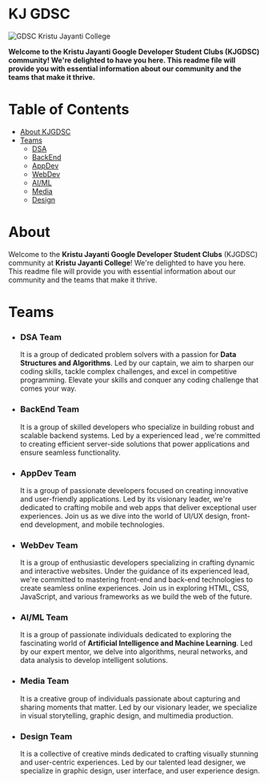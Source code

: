# KJ GDSC

![GDSC Kristu Jayanti College](https://github.com/KJC-GDSC/KGUB/assets/85097731/5592c432-e39a-4a03-8b0b-6c8d4d4888cc)

**Welcome to the Kristu Jayanti Google Developer Student Clubs (KJGDSC) community! We're delighted to have you here. This readme file will provide you with essential information about our community and the teams that make it thrive.**

# Table of Contents
- [About KJGDSC](#About)
- [Teams](#Teams)
    - [DSA](#DSA-Team)
    - [BackEnd](#BackEnd-Team)
    - [AppDev](#AppDev-Team)
    - [WebDev](#WebDev-Team)
    - [AI/ML](#AI/ML-Team)
    - [Media](#Media-Team)
    - [Design](#Design-Team)



# About

Welcome to the **Kristu Jayanti Google Developer Student Clubs** (KJGDSC) community at **Kristu Jayanti College**! We're delighted to have you here. This readme file will provide you with essential information about our community and the teams that make it thrive.


# Teams
* ### DSA Team
    It is a group of dedicated problem solvers with a passion for **Data Structures and Algorithms**. Led by our captain, we aim to sharpen our coding skills, tackle complex challenges, and excel in competitive programming. Elevate your skills and conquer any coding challenge that comes your way.

* ### BackEnd Team
    It is a group of skilled developers who specialize in building robust and scalable backend systems. Led by a experienced lead , we're committed to creating efficient server-side solutions that power applications and ensure seamless functionality.

* ### AppDev Team
    It is a group of passionate developers focused on creating innovative and user-friendly applications. Led by its visionary leader, we're dedicated to crafting mobile and web apps that deliver exceptional user experiences. Join us as we dive into the world of UI/UX design, front-end development, and mobile technologies. 

* ### WebDev Team
    It is a group of enthusiastic developers specializing in crafting dynamic and interactive websites. Under the guidance of its experienced lead, we're committed to mastering front-end and back-end technologies to create seamless online experiences. Join us in exploring HTML, CSS, JavaScript, and various frameworks as we build the web of the future.

* ### AI/ML Team
    It is a group of passionate individuals dedicated to exploring the fascinating world of **Artificial Intelligence and Machine Learning**. Led by our expert mentor, we delve into algorithms, neural networks, and data analysis to develop intelligent solutions.

* ### Media Team
    It is a creative group of individuals passionate about capturing and sharing moments that matter. Led by our visionary leader, we specialize in visual storytelling, graphic design, and multimedia production. 

* ### Design Team
    It is a collective of creative minds dedicated to crafting visually stunning and user-centric experiences. Led by our talented lead designer, we specialize in graphic design, user interface, and user experience design.